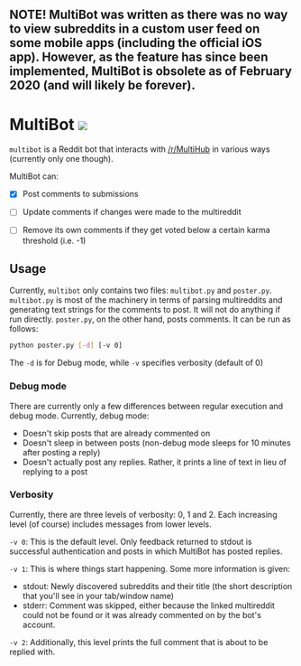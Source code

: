 ## NOTE! MultiBot was written as there was no way to view subreddits in a custom user feed on some mobile apps (including the official iOS app). However, as the feature has since been implemented, MultiBot is obsolete as of February 2020 (and will likely be forever).

# MultiBot ![](https://img.shields.io/github/release/marcusmunch/multibot.svg)

`multibot` is a Reddit bot that interacts with [/r/MultiHub](https://reddit.com/r/multihub) in various ways (currently only one though).

MultiBot can:

- [x] Post comments to submissions
- [ ] Update comments if changes were made to the multireddit
- [ ] Remove its own comments if they get voted below a certain karma threshold (i.e. -1)


## Usage
Currently, `multibot` only contains two files: `multibot.py` and `poster.py`. `multibot.py` is most of the machinery in terms of parsing multireddits and generating text strings for the comments to post. It will not do anything if run directly. `poster.py`, on the other hand, posts comments. It can be run as follows:

```bash
python poster.py [-d] [-v 0]
```

The `-d` is for Debug mode, while `-v` specifies verbosity (default of 0)

### Debug mode
There are currently only a few differences between regular execution and debug mode. Currently, debug mode:

- Doesn't skip posts that are already commented on
- Doesn't sleep in between posts (non-debug mode sleeps for 10 minutes after posting a reply)
- Doesn't actually post any replies. Rather, it prints a line of text in lieu of replying to a post

### Verbosity
Currently, there are three levels of verbosity: 0, 1 and 2. Each increasing level (of course) includes messages from lower levels.

`-v 0`: This is the default level. Only feedback returned to stdout is successful authentication and posts in which MultiBot has posted replies.

`-v 1`: This is where things start happening. Some more information is given:

- stdout: Newly discovered subreddits and their title (the short description that you'll see in your tab/window name)
- stderr: Comment was skipped, either because the linked multireddit could not be found or it was already commented on by the bot's account.

`-v 2`: Additionally, this level prints the full comment that is about to be replied with.
